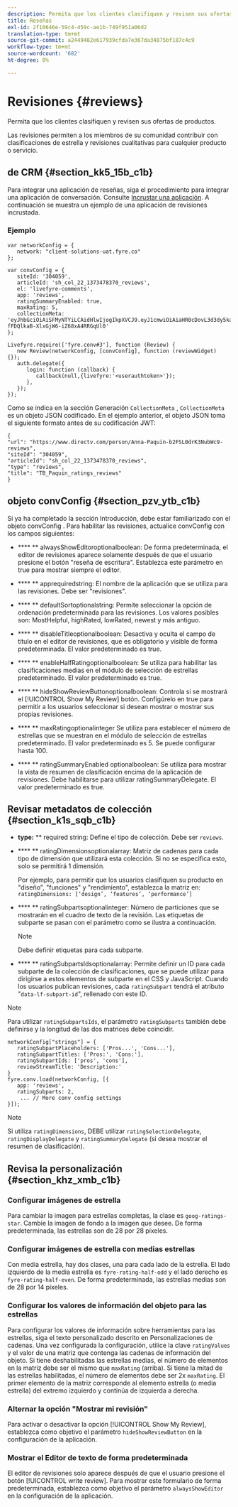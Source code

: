 ```yaml
---
description: Permita que los clientes clasifiquen y revisen sus ofertas de productos.
title: Reseñas
exl-id: 2f10646e-59c4-459c-ae1b-749f951a06d2
translation-type: tm+mt
source-git-commit: a2449482e617939cfda7e367da34875bf187c4c9
workflow-type: tm+mt
source-wordcount: '682'
ht-degree: 0%

---
```


# Revisiones {#reviews}

Permita que los clientes clasifiquen y revisen sus ofertas de productos.

Las revisiones permiten a los miembros de su comunidad contribuir con clasificaciones de estrella y revisiones cualitativas para cualquier producto o servicio.

## de CRM {#section_kk5_15b_c1b}

Para integrar una aplicación de reseñas, siga el procedimiento para integrar una aplicación de conversación. Consulte [Incrustar una aplicación](/help/implementation/c-livefyre-identity-comp/t-using-studio-to-connect-your-social-apps-to-your-livefyre-implementation.md). A continuación se muestra un ejemplo de una aplicación de revisiones incrustada.

### Ejemplo

```
var networkConfig = { 
   network: "client-solutions-uat.fyre.co" 
}; 
  
var convConfig = { 
   siteId: '304059', 
   articleId: 'sh_col_22_1373478370_reviews', 
   el: 'livefyre-comments', 
   app: 'reviews', 
   ratingSummaryEnabled: true, 
   maxRating: 5, 
   collectionMeta: 'eyJhbGciOiAiSFMyNTYiLCAidHlwIjogIkpXVCJ9.eyJ1cmwiOiAiaHR0cDovL3d3dy5kaXJlY3R2LmNvbS9wZXJzb24vQW5uYS1QYXF1aW4tYjJGU0wwZHJLM051YldjOS1yZXZpZXdzIiwgInNpdGVJZCI6ICIzMDQwNTkiLCAiYXJ0aWNsZUlkIjogInNoX2NvbF8yMl8xMzczNDc4MzcwX3Jldmlld3MiLCAidHlwZSI6ICJyZXZpZXdzIiwgInRpdGxlIjogIlRCX1BhcXVpbl9yYXRpbmdzX3Jldmlld3MifQ.hes3KMwygCG-fFDQlkaB-XlxGjW6-iZ68xA4RRGqUl0' 
}; 
  
Livefyre.require(['fyre.conv#3'], function (Review) { 
   new Review(networkConfig, [convConfig], function (reviewWidget) {}); 
   auth.delegate({ 
      login: function (callback) { 
         callback(null,{livefyre:'<userauthtoken>'}); 
      }, 
   }); 
});
```

Como se indica en la sección Generación `CollectionMeta` , `CollectionMeta` es un objeto JSON codificado. En el ejemplo anterior, el objeto JSON toma el siguiente formato antes de su codificación JWT:

```
{ 
"url": "https://www.directv.com/person/Anna-Paquin-b2FSL0drK3NubWc9-reviews",  
"siteId": "304059",  
"articleId": "sh_col_22_1373478370_reviews",  
"type": "reviews",  
"title": "TB_Paquin_ratings_reviews" 
}
```

## objeto convConfig {#section_pzv_ytb_c1b}

Si ya ha completado la sección Introducción, debe estar familiarizado con el objeto convConfig . Para habilitar las revisiones, actualice convConfig con los campos siguientes:

* **** ** alwaysShowEditoroptionalboolean: De forma predeterminada, el editor de revisiones aparece solamente después de que el usuario presione el botón &quot;reseña de escritura&quot;. Establezca este parámetro en true para mostrar siempre el editor.

* **** ** apprequiredstring: El nombre de la aplicación que se utiliza para las revisiones. Debe ser &quot;revisiones&quot;.

* **** ** defaultSortoptionalstring: Permite seleccionar la opción de ordenación predeterminada para las revisiones. Los valores posibles son: MostHelpful, highRated, lowRated, newest y más antiguo.

* **** ** disableTitleoptionalboolean: Desactiva y oculta el campo de título en el editor de revisiones, que es obligatorio y visible de forma predeterminada. El valor predeterminado es true.

* **** ** enableHalfRatingoptionalboolean: Se utiliza para habilitar las clasificaciones medias en el módulo de selección de estrellas predeterminado. El valor predeterminado es true.

* **** ** hideShowReviewButtonoptionalboolean: Controla si se mostrará el  [!UICONTROL Show My Review] botón. Configúrelo en true para permitir a los usuarios seleccionar si desean mostrar o mostrar sus propias revisiones.

* **** ** maxRatingoptionalinteger Se utiliza para establecer el número de estrellas que se muestran en el módulo de selección de estrellas predeterminado. El valor predeterminado es 5. Se puede configurar hasta 100.

* **** ** ratingSummaryEnabled optionalboolean: Se utiliza para mostrar la vista de resumen de clasificación encima de la aplicación de revisiones. Debe habilitarse para utilizar ratingSummaryDelegate. El valor predeterminado es true.

## Revisar metadatos de colección {#section_k1s_sqb_c1b}

* **type:** ** required string: Define el tipo de colección. Debe ser `reviews`.

* **** ** ratingDimensionsoptionalarray: Matriz de cadenas para cada tipo de dimensión que utilizará esta colección. Si no se especifica esto, solo se permitirá 1 dimensión.

   Por ejemplo, para permitir que los usuarios clasifiquen su producto en &quot;diseño&quot;, &quot;funciones&quot; y &quot;rendimiento&quot;, establezca la matriz en: `ratingDimensions: [‘design’, ‘features’, ‘performance’]`

* **** ** ratingSubpartsoptionalinteger: Número de particiones que se mostrarán en el cuadro de texto de la revisión. Las etiquetas de subparte se pasan con el parámetro como se ilustra a continuación.

   >[!NOTE]
   >Debe definir etiquetas para cada subparte.

* **** ** ratingSubpartsIdsoptionalarray: Permite definir un ID para cada subparte de la colección de clasificaciones, que se puede utilizar para dirigirse a estos elementos de subparte en el CSS y JavaScript. Cuando los usuarios publican revisiones, cada `ratingSubpart` tendrá el atributo &quot;`data-lf-subpart-id`&quot;, rellenado con este ID.

>[!NOTE]
>
>Para utilizar `ratingSubpartsIds`, el parámetro `ratingSubparts` también debe definirse y la longitud de las dos matrices debe coincidir.

```
networkConfig["strings"] = { 
   ratingSubpartPlaceholders: ['Pros...', 'Cons...'], 
   ratingSubpartTitles: ['Pros:', 'Cons:'], 
   ratingSubpartIds: ['pros', 'cons'], 
   reviewStreamTitle: 'Description:' 
} 
fyre.conv.load(networkConfig, [{ 
   app: 'reviews', 
   ratingSubparts: 2, 
    ... // More conv config settings 
}]);
```

>[!NOTE]
>
>Si utiliza `ratingDimensions`, DEBE utilizar `ratingSelectionDelegate`, `ratingDisplayDelegate` y `ratingSummaryDelegate` (si desea mostrar el resumen de clasificación).

## Revisa la personalización {#section_khz_xmb_c1b}

### Configurar imágenes de estrella

Para cambiar la imagen para estrellas completas, la clase es `goog-ratings-star`. Cambie la imagen de fondo a la imagen que desee. De forma predeterminada, las estrellas son de 28 por 28 píxeles.

### Configurar imágenes de estrella con medias estrellas

Con media estrella, hay dos clases, una para cada lado de la estrella. El lado izquierdo de la media estrella es `fyre-rating-half-odd` y el lado derecho es `fyre-rating-half-even`. De forma predeterminada, las estrellas medias son de 28 por 14 píxeles.

### Configurar los valores de información del objeto para las estrellas

Para configurar los valores de información sobre herramientas para las estrellas, siga el texto personalizado descrito en Personalizaciones de cadenas. Una vez configurada la configuración, utilice la clave `ratingValues` y el valor de una matriz que contenga las cadenas de información del objeto. Si tiene deshabilitadas las estrellas medias, el número de elementos en la matriz debe ser el mismo que `maxRating` (arriba). Si tiene la mitad de las estrellas habilitadas, el número de elementos debe ser 2x `maxRating`. El primer elemento de la matriz corresponde al elemento estrella (o media estrella) del extremo izquierdo y continúa de izquierda a derecha.

### Alternar la opción &quot;Mostrar mi revisión&quot;

Para activar o desactivar la opción [!UICONTROL Show My Review], establezca como objetivo el parámetro `hideShowReviewButton` en la configuración de la aplicación.

### Mostrar el Editor de texto de forma predeterminada

El editor de revisiones solo aparece después de que el usuario presione el botón [!UICONTROL write review]. Para mostrar este formulario de forma predeterminada, establezca como objetivo el parámetro `alwaysShowEditor` en la configuración de la aplicación.
